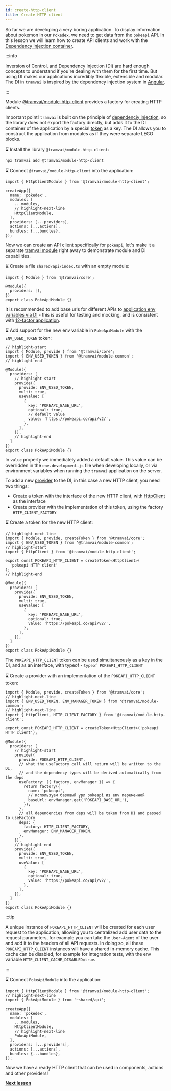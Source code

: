 ```yaml
---
id: create-http-client
title: Create HTTP client
---
```


So far we are developing a very boring application.
To display information about pokemon in our `Pokedex`, we need to get data from the `pokeapi` API.
In this lesson we will learn how to create API clients and work with the [Dependency Injection container](concepts/di.md).

:::info

Inversion of Control, and Dependency Injection (DI) are hard enough concepts to understand if you're dealing with them for the first time.
But using DI makes our applications incredibly flexible, extensible and modular.
The DI in `tramvai` is inspired by the dependency injection system in [Angular](https://angular.io/guide/dependency-injection).

:::

Module [@tramvai/module-http-client](references/modules/http-client.md) provides a factory for creating HTTP clients.

Important point! `tramvai` is built on the principle of [dependenciy injection](concepts/di.md), so the library does not export the factory directly, but adds it to the DI container of the application by a special [token](concepts/provider.md#tokens) as a key.
The DI allows you to construct the application from modules as if they were separate LEGO blocks. 

:hourglass: Install the library `@tramvai/module-http-client`:

```bash
npx tramvai add @tramvai/module-http-client
```

:hourglass: Connect `@tramvai/module-http-client` into the application:

```tsx title="index.ts"
import { HttpClientModule } from '@tramvai/module-http-client';

createApp({
  name: 'pokedex',
  modules: [
    ...modules,
    // highlight-next-line
    HttpClientModule,
  ],
  providers: [...providers],
  actions: [...actions],
  bundles: {...bundles},
});
```

Now we can create an API client specifically for `pokeapi`, let's make it a separate [tramvai module](concepts/module.md) right away to demonstrate module and DI capabilities.

:hourglass: Create a file `shared/api/index.ts` with an empty module:

```tsx title="shared/api/index.ts"
import { Module } from '@tramvai/core';

@Module({
  providers: [],
})
export class PokeApiModule {}
```

It is recommended to add base urls for different APIs to [application env variables via DI](references/modules/env.md) - this is useful for testing and mocking, and is consistent with [12-factor application](https://12factor.net/).

:hourglass: Add support for the new env variable in `PokeApiModule` with the `ENV_USED_TOKEN` token:

```tsx title="shared/api/index.ts"
// highlight-start
import { Module, provide } from '@tramvai/core';
import { ENV_USED_TOKEN } from '@tramvai/module-common';
// highlight-end

@Module({
  providers: [
    // highlight-start
    provide({
      provide: ENV_USED_TOKEN,
      multi: true,
      useValue: [
        {
          key: 'POKEAPI_BASE_URL',
          optional: true,
          // default value
          value: 'https://pokeapi.co/api/v2/',
        },
      ],
    }),
    // highlight-end
  ]
})
export class PokeApiModule {}
```

In `value` property we immediately added a default value.
This value can be overridden in the `env.development.js` file when developing locally, or via environment variables when running the `tramvai` application on the server.

To add a new [provider](concepts/provider.md) to the DI, in this case a new HTTP client, you need two things:

- Create a token with the interface of the new HTTP client, with [HttpClient](references/libs/http-client.md#httpclient) as the interface
- Create provider with the implementation of this token, using the factory `HTTP_CLIENT_FACTORY`

:hourglass: Create a token for the new HTTP client:

```tsx title="shared/api/index.ts"
// highlight-next-line
import { Module, provide, createToken } from '@tramvai/core';
import { ENV_USED_TOKEN } from '@tramvai/module-common';
// highlight-start
import { HttpClient } from '@tramvai/module-http-client';

export const POKEAPI_HTTP_CLIENT = createToken<HttpClient>(
  'pokeapi HTTP client'
);
// highlight-end

@Module({
  providers: [
    provide({
      provide: ENV_USED_TOKEN,
      multi: true,
      useValue: [
        {
          key: 'POKEAPI_BASE_URL',
          optional: true,
          value: 'https://pokeapi.co/api/v2/',
        },
      ],
    }),
  ]
})
export class PokeApiModule {}
```

The `POKEAPI_HTTP_CLIENT` token can be used simultaneously as a key in the DI, and as an interface, with typeof - `typeof POKEAPI_HTTP_CLIENT`

:hourglass: Create a provider with an implementation of the `POKEAPI_HTTP_CLIENT` token:

```tsx title="shared/api/index.ts"
import { Module, provide, createToken } from '@tramvai/core';
// highlight-next-line
import { ENV_USED_TOKEN, ENV_MANAGER_TOKEN } from '@tramvai/module-common';
// highlight-next-line
import { HttpClient, HTTP_CLIENT_FACTORY } from '@tramvai/module-http-client';

export const POKEAPI_HTTP_CLIENT = createToken<HttpClient>('pokeapi HTTP client');

@Module({
  providers: [
    // highlight-start
    provide({
      provide: POKEAPI_HTTP_CLIENT,
      // what the useFactory call will return will be written to the DI,
      // and the dependency types will be derived automatically from the deps
      useFactory: ({ factory, envManager }) => {
        return factory({
          name: 'pokeapi',
          // используем базовый урл pokeapi из env переменной
          baseUrl: envManager.get('POKEAPI_BASE_URL'),
        });
      },
      // all dependencies from deps will be taken from DI and passed to useFactory
      deps: {
        factory: HTTP_CLIENT_FACTORY,
        envManager: ENV_MANAGER_TOKEN,
      },
    }),
    // highlight-end
    provide({
      provide: ENV_USED_TOKEN,
      multi: true,
      useValue: [
        {
          key: 'POKEAPI_BASE_URL',
          optional: true,
          value: 'https://pokeapi.co/api/v2/',
        },
      ],
    }),
  ]
})
export class PokeApiModule {}
```

:::tip

A unique instance of `POKEAPI_HTTP_CLIENT` will be created for each user request to the application, allowing you to centralized add user data to the request parameters, for example you can take the `User-Agent` of the user and add it to the headers of all API requests.
In doing so, all these `POKEAPI_HTTP_CLIENT` instances will have a shared in-memory cache.
This cache can be disabled, for example for integration tests, with the env variable `HTTP_CLIENT_CACHE_DISABLED=true`.

:::

:hourglass: Connect `PokeApiModule` into the application:

```tsx title="index.ts"
import { HttpClientModule } from '@tramvai/module-http-client';
// highlight-next-line
import { PokeApiModule } from '~shared/api';

createApp({
  name: 'pokedex',
  modules: [
    ...modules,
    HttpClientModule,
    // highlight-next-line
    PokeApiModule,
  ],
  providers: [...providers],
  actions: [...actions],
  bundles: {...bundles},
});
```

Now we have a ready HTTP client that can be used in components, actions and other providers!

**[Next lesson](02-tutorial/04-fetch-data.md)**
